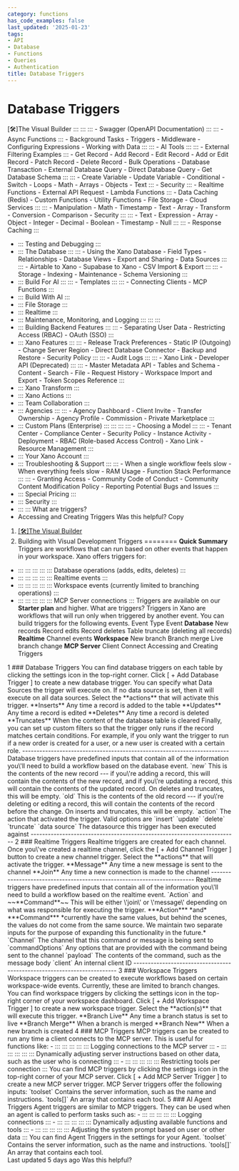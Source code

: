 ```yaml
---
category: functions
has_code_examples: false
last_updated: '2025-01-23'
tags:
- API
- Database
- Functions
- Queries
- Authentication
title: Database Triggers
---
```


# Database Triggers

[🛠️]The Visual Builder
    :::
        ::: 
            ::: 
            -   Swagger (OpenAPI
                Documentation)
            :::
            ::: 
            -   Async
                Functions
            :::
        -   Background Tasks
        -   Triggers
        -   Middleware
        -   Configuring
            Expressions
        -   Working with Data
        :::
        ::: 
        -   AI Tools
            ::: 
                ::: 
                -   External Filtering
                    Examples
                :::
            -   Get
                Record
            -   Add
                Record
            -   Edit
                Record
            -   Add or Edit
                Record
            -   Patch
                Record
            -   Delete
                Record
            -   Bulk
                Operations
            -   Database
                Transaction
            -   External Database
                Query
            -   Direct Database
                Query
            -   Get Database
                Schema
            :::
            ::: 
            -   Create
                Variable
            -   Update
                Variable
            -   Conditional
            -   Switch
            -   Loops
            -   Math
            -   Arrays
            -   Objects
            -   Text
            :::
        -   Security
            ::: 
            -   Realtime
                Functions
            -   External API
                Request
            -   Lambda
                Functions
            :::
        -   Data Caching
            (Redis)
        -   Custom
            Functions
        -   Utility
            Functions
        -   File
            Storage
        -   Cloud
            Services
        :::
        ::: 
        -   Manipulation
        -   Math
        -   Timestamp
        -   Text
        -   Array
        -   Transform
        -   Conversion
        -   Comparison
        -   Security
        :::
        ::: 
        -   Text
        -   Expression
        -   Array
        -   Object
        -   Integer
        -   Decimal
        -   Boolean
        -   Timestamp
        -   Null
        :::
        ::: 
        -   Response
            Caching
        :::
-   ::: 
    Testing and Debugging
    :::
-   ::: 
    The Database
    :::
        ::: 
        -   Using the Xano
            Database
        -   Field
            Types
        -   Relationships
        -   Database
            Views
        -   Export and
            Sharing
        -   Data
            Sources
        :::
        ::: 
        -   Airtable to
            Xano
        -   Supabase to
            Xano
        -   CSV Import &
            Export
        :::
        ::: 
        -   Storage
        -   Indexing
        -   Maintenance
        -   Schema
            Versioning
        :::
-   ::: 
    Build For AI
    :::
        ::: 
        -   Templates
        :::
        ::: 
        -   Connecting
            Clients
        -   MCP
            Functions
        :::
-   ::: 
    Build With AI
    :::
-   ::: 
    File Storage
    :::
-   ::: 
    Realtime
    :::
-   ::: 
    Maintenance, Monitoring, and Logging
    :::
        ::: 
        :::
-   ::: 
    Building Backend Features
    :::
        ::: 
        -   Separating User
            Data
        -   Restricting Access
            (RBAC)
        -   OAuth
            (SSO)
        :::
-   ::: 
    Xano Features
    :::
        ::: 
        -   Release Track
            Preferences
        -   Static IP
            (Outgoing)
        -   Change Server
            Region
        -   Direct Database
            Connector
        -   Backup and
            Restore
        -   Security
            Policy
        :::
        ::: 
        -   Audit
            Logs
        :::
        ::: 
        -   Xano
            Link
        -   Developer API
            (Deprecated)
        :::
        ::: 
        -   Master Metadata
            API
        -   Tables and
            Schema
        -   Content
        -   Search
        -   File
        -   Request
            History
        -   Workspace Import and
            Export
        -   Token Scopes
            Reference
        :::
-   ::: 
    Xano Transform
    :::
-   ::: 
    Xano Actions
    :::
-   ::: 
    Team Collaboration
    :::
-   ::: 
    Agencies
    :::
        ::: 
        -   Agency
            Dashboard
        -   Client
            Invite
        -   Transfer
            Ownership
        -   Agency
            Profile
        -   Commission
        -   Private
            Marketplace
        :::
-   ::: 
    Custom Plans (Enterprise)
    :::
        ::: 
            ::: 
                ::: 
                -   Choosing a
                    Model
                :::
            :::
        -   Tenant
            Center
        -   Compliance
            Center
        -   Security
            Policy
        -   Instance
            Activity
        -   Deployment
        -   RBAC (Role-based Access
            Control)
        -   Xano
            Link
        -   Resource
            Management
        :::
-   ::: 
    Your Xano Account
    :::
-   ::: 
    Troubleshooting & Support
    :::
        ::: 
        -   When a single workflow feels
            slow
        -   When everything feels
            slow
        -   RAM
            Usage
        -   Function Stack
            Performance
        :::
        ::: 
        -   Granting
            Access
        -   Community Code of
            Conduct
        -   Community Content Modification
            Policy
        -   Reporting Potential Bugs and
            Issues
        :::
-   ::: 
    Special Pricing
    :::
-   ::: 
    Security
    :::
-   ::: 
    :::
    What are triggers?
-   Accessing and Creating
    Triggers
Was this helpful?
Copy
1.  [[🛠️]The Visual
    Builder](../building-with-visual-development.html)
2.  Building with Visual Development
Triggers 
========
**Quick Summary**
Triggers are workflows that can run based on other events that happen in
your workspace. Xano offers triggers for:
-   ::: 
    ::: 
    :::
    :::
    ::: 
    Database operations (adds, edits, deletes)
    :::
-   ::: 
    ::: 
    :::
    :::
    ::: 
    Realtime events
    :::
-   ::: 
    ::: 
    :::
    :::
    ::: 
    Workspace events (currently limited to branching operations)
    :::
-   ::: 
    ::: 
    :::
    :::
    ::: 
    MCP Server connections
    :::
Triggers are available on our **Starter plan** and higher.
What are triggers?
Triggers in Xano are workflows that will run only when triggered by
another event. You can build triggers for the following events.
Event Type
Event
**Database**
New records
Record edits
Record deletes
Table truncate (deleting all records)
**Realtime**
Channel events
**Workspace**
New branch
Branch merge
Live branch change
**MCP Server**
Client Connect
Accessing and Creating Triggers
<div>
1
###  
Database Triggers
You can find database triggers on each table by clicking the settings
icon in the top-right corner.
Click [ + Add Database Trigger ] to create a new database
trigger.
You can specify what Data
Sources the trigger will execute on. If no data source is set,
then it will execute on all data sources.
Select the **actions** that will activate this trigger.
**Inserts** Any time a record is added to the table
**Updates** Any time a record is edited
**Deletes** Any time a record is deleted
**Truncates** When the content of the database table is cleared
Finally, you can set up custom filters so that the trigger only runs if
the record matches certain conditions. For example, if you only want the
trigger to run if a new order is created for a user, or a new user is
created with a certain role.
------------------------------------------------------------------------
Database triggers have predefined inputs that contain all of the
information you\'ll need to build a workflow based on the database
event.
`new` This is the contents of the new
record --- if you\'re adding a record, this will contain the contents of
the new record, and if you\'re updating a record, this will contain the
contents of the updated record. On deletes and truncates, this will be
empty.
`old` This is the contents of the old
record --- if you\'re deleting or editing a record, this will contain
the contents of the record before the change. On inserts and truncates,
this will be empty.
`action` The action that activated the
trigger. Valid options are `insert`
`update` `delete`
`truncate`
`data source` The datasource this trigger has
been executed against
------------------------------------------------------------------------
2
###  
Realtime Triggers
Realtime triggers are created for each channel. Once you\'ve created a
realtime channel, click the [ + Add Channel Trigger ]
button to create a new channel trigger.
Select the **actions** that will activate the trigger.
**Message** Any time a new message is sent to the channel
**Join** Any time a new connection is made to the channel
------------------------------------------------------------------------
Realtime triggers have predefined inputs that contain all of the
information you\'ll need to build a workflow based on the realtime
event.
`Action` and ~~**Command**~~ This will be
either \'join\' or \'message\' depending on what was responsible for
executing the trigger.
***Action*** *and* ***Command*** *currently have the same values, but
behind the scenes, the values do not come from the same source. We
maintain two separate inputs for the purpose of expanding this
functionality in the future.*
`Channel` The channel that this command or
message is being sent to
`commandOptions` Any options that are provided with
the command being sent to the channel
`payload` The contents of the command, such
as the message body
`client` An internal client ID
------------------------------------------------------------------------
3
###  
Workspace Triggers
Workspace triggers can be created to execute workflows based on certain
workspace-wide events. Currently, these are limited to branch changes.
You can find workspace triggers by clicking the settings icon in the
top-right corner of your workspace dashboard.
Click [ + Add Workspace Trigger ] to create a new
workspace trigger.
Select the **action(s)** that will execute this trigger.
**Branch Live** Any time a branch status is set to live
**Branch Merge** When a branch is merged
**Branch New** When a new branch is created
4
###  
MCP Triggers
MCP triggers can be created to run any time a client connects to the MCP
server. This is useful for functions like:
-   ::: 
    ::: 
    :::
    :::
    ::: 
    Logging connections to the MCP server
    :::
-   ::: 
    ::: 
    :::
    :::
    ::: 
    Dynamically adjusting server instructions based on other data, such
    as the user who is connecting
    :::
-   ::: 
    ::: 
    :::
    :::
    ::: 
    Restricting tools per connection
    :::
You can find MCP triggers by clicking the settings icon in the top-right
corner of your MCP server.
Click [ + Add MCP Server Trigger ] to create a new MCP
server trigger.
MCP Server triggers offer the following inputs:
`toolset` Contains the server information,
such as the name and instructions.
`tools[]` An array that contains each tool.
5
###  
AI Agent Triggers
Agent triggers are similar to MCP triggers. They can be used when an
agent is called to perform tasks such as:
-   ::: 
    ::: 
    :::
    :::
    ::: 
    Logging connections
    :::
-   ::: 
    ::: 
    :::
    :::
    ::: 
    Dynamically adjusting available functions and tools
    :::
-   ::: 
    ::: 
    :::
    :::
    ::: 
    Adjusting the system prompt based on user or other data
    :::
You can find Agent Triggers in the settings for your Agent.
`toolset` Contains the server information,
such as the name and instructions.
`tools[]` An array that contains each tool.
</div>
Last updated 5 days ago
Was this helpful?
